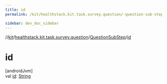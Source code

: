 ```yaml
---
title: id
permalink: /kit/healthstack.kit.task.survey.question/-question-sub-step/id.html

sidebar: dev_doc_sidebar
---
```

//[kit](../../../index.html)/[healthstack.kit.task.survey.question](../index.html)/[QuestionSubStep](index.html)/[id](id.html)



# id



[androidJvm]\
val [id](id.html): [String](https://kotlinlang.org/api/latest/jvm/stdlib/kotlin/-string/index.html)





